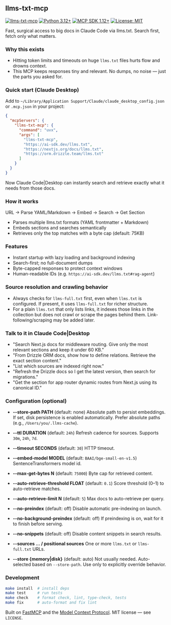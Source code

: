 ## llms-txt-mcp

[![llms-txt-mcp](https://img.shields.io/pypi/v/llms-txt-mcp?label=llms-txt-mcp)](https://pypi.org/project/llms-txt-mcp/) [![Python 3.12+](https://img.shields.io/badge/python-3.12+-blue.svg)](https://www.python.org/downloads/) [![MCP SDK 1.12+](https://img.shields.io/badge/MCP%20SDK-1.12+-purple.svg)](https://github.com/modelcontextprotocol/python-sdk) [![License: MIT](https://img.shields.io/badge/License-MIT-yellow.svg)](LICENSE)

Fast, surgical access to big docs in Claude Code via llms.txt. Search first, fetch only what matters.

### Why this exists
- Hitting token limits and timeouts on huge `llms.txt` files hurts flow and drowns context.
- This MCP keeps responses tiny and relevant. No dumps, no noise — just the parts you asked for.

### Quick start (Claude Desktop)
Add to `~/Library/Application Support/Claude/claude_desktop_config.json` or `.mcp.json` in your project:
```json
{
  "mcpServers": {
    "llms-txt-mcp": {
      "command": "uvx",
      "args": [
        "llms-txt-mcp",
        "https://ai-sdk.dev/llms.txt",
        "https://nextjs.org/docs/llms.txt",
        "https://orm.drizzle.team/llms.txt"
      ]
    }
  }
}
```
Now Claude Code|Desktop can instantly search and retrieve exactly what it needs from those docs.

### How it works
URL → Parse YAML/Markdown → Embed → Search → Get Section
- Parses multiple llms.txt formats (YAML frontmatter + Markdown)
- Embeds sections and searches semantically
- Retrieves only the top matches with a byte cap (default: 75KB)

### Features
- Instant startup with lazy loading and background indexing
- Search-first; no full-document dumps
- Byte-capped responses to protect context windows
- Human-readable IDs (e.g. `https://ai-sdk.dev/llms.txt#rag-agent`)

### Source resolution and crawling behavior
- Always checks for `llms-full.txt` first, even when `llms.txt` is configured. If present, it uses `llms-full.txt` for richer structure.
- For a plain `llms.txt` that only lists links, it indexes those links in the collection but does not crawl or scrape the pages behind them. Link-following/scraping may be added later.

### Talk to it in Claude Code|Desktop
- "Search Next.js docs for middleware routing. Give only the most relevant sections and keep it under 60 KB."
- "From Drizzle ORM docs, show how to define relations. Retrieve the exact section content."
- "List which sources are indexed right now."
- "Refresh the Drizzle docs so I get the latest version, then search for migrations."
- "Get the section for app router dynamic routes from Next.js using its canonical ID."

### Configuration (optional)
- **--store-path PATH** (default: none) Absolute path to persist embeddings. If set, disk persistence is enabled automatically. Prefer absolute paths (e.g., `/Users/you/.llms-cache`).
- **--ttl DURATION** (default: `24h`) Refresh cadence for sources. Supports `30m`, `24h`, `7d`.
- **--timeout SECONDS** (default: `30`) HTTP timeout.
- **--embed-model MODEL** (default: `BAAI/bge-small-en-v1.5`) SentenceTransformers model id.
- **--max-get-bytes N** (default: `75000`) Byte cap for retrieved content.
- **--auto-retrieve-threshold FLOAT** (default: `0.1`) Score threshold (0–1) to auto-retrieve matches.
- **--auto-retrieve-limit N** (default: `5`) Max docs to auto-retrieve per query.
- **--no-preindex** (default: off) Disable automatic pre-indexing on launch.
- **--no-background-preindex** (default: off) If preindexing is on, wait for it to finish before serving.
- **--no-snippets** (default: off) Disable content snippets in search results.
- **--sources ... / positional sources** One or more `llms.txt` or `llms-full.txt` URLs.

- **--store {memory|disk}** (default: auto) Not usually needed. Auto-selected based on `--store-path`. Use only to explicitly override behavior.

### Development
```bash
make install  # install deps
make test     # run tests
make check    # format check, lint, type-check, tests
make fix      # auto-format and fix lint
```

Built on [FastMCP](https://github.com/modelcontextprotocol/python-sdk) and the [Model Context Protocol](https://modelcontextprotocol.io). MIT license — see `LICENSE`.